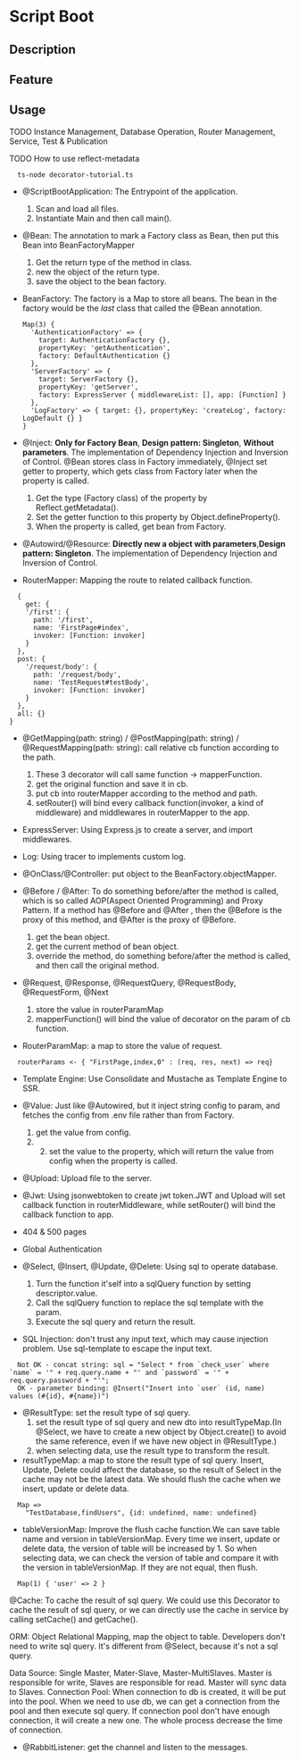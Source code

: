 # Script Boot

## Description

## Feature

## Usage


TODO
Instance Management, Database Operation, Router Management, Service, Test & Publication

TODO
How to use reflect-metadata
```
  ts-node decorator-tutorial.ts
```

- @ScriptBootApplication: The Entrypoint of the application.
  1. Scan and load all files.
  2. Instantiate Main and then call main().

- @Bean: The annotation to mark a Factory class as Bean, then put this Bean into BeanFactoryMapper
  1. Get the return type of the method in class.
  2. new the object of the return type.
  3. save the object to the bean factory.

- BeanFactory: The factory is a Map to store all beans. The bean in the factory would be the _last_ class that called the @Bean annotation.
  ```
  Map(3) {
    'AuthenticationFactory' => {
      target: AuthenticationFactory {},
      propertyKey: 'getAuthentication',
      factory: DefaultAuthentication {}
    },
    'ServerFactory' => {
      target: ServerFactory {},
      propertyKey: 'getServer',
      factory: ExpressServer { middlewareList: [], app: [Function] }
    },
    'LogFactory' => { target: {}, propertyKey: 'createLog', factory: LogDefault {} }
  }
  ```

- @Inject: **Only for Factory Bean**, **Design pattern: Singleton**, **Without parameters**. The implementation of Dependency Injection and Inversion of Control. @Bean stores class in Factory immediately, @Inject set getter to property, which gets class from Factory later when the property is called.
  1. Get the type (Factory class) of the property by Reflect.getMetadata().
  2. Set the getter function to this property by Object.defineProperty().
  3. When the property is called, get bean from Factory.
- @Autowird/@Resource: **Directly new a object with parameters**,**Design pattern: Singleton**. The implementation of Dependency Injection and Inversion of Control.

- RouterMapper: Mapping the route to related callback function.
```
  {
    get: {
    '/first': {
      path: '/first',
      name: 'FirstPage#index',
      invoker: [Function: invoker]
    }
  },
  post: {
    '/request/body': {
      path: '/request/body',
      name: 'TestRequest#testBody',
      invoker: [Function: invoker]
    }
  },
  all: {}
}
```

- @GetMapping(path: string) / @PostMapping(path: string) / @RequestMapping(path: string): call relative cb function according to the path.
  1. These 3 decorator will call same function -> mapperFunction.
  2. get the original function and save it in cb.
  3. put cb into routerMapper according to the method and path.
  4. setRouter() will bind every callback function(invoker, a kind of middleware) and middlewares in routerMapper to the app.

- ExpressServer: Using Express.js to create a server, and import middlewares.

- Log: Using tracer to implements custom log.

- @OnClass/@Controller: put object to the BeanFactory.objectMapper.

- @Before / @After: To do something before/after the method is called, which is so called AOP(Aspect Oriented Programming) and Proxy Pattern. If a method has @Before and @After , then the @Before is the proxy of this method, and @After is the proxy of @Before.
  1. get the bean object.
  2. get the current method of bean object.
  3. override the method, do something before/after the method is called, and then call the original method.

- @Request, @Response, @RequestQuery, @RequestBody, @RequestForm, @Next
  1. store the value in routerParamMap
  2. mapperFunction() will bind the value of decorator on the param of cb function.
- RouterParamMap: a map to store the value of request.
```
  routerParams <- { "FirstPage,index,0" : (req, res, next) => req}
```

- Template Engine: Use Consolidate and Mustache as Template Engine to SSR.

- @Value: Just like @Autowired, but it inject string config to param, and fetches the config from .env file rather than from Factory.
  1. get the value from config.
  2. 2. set the value to the property, which will return the value from config when the property is called.

- @Upload: Upload file to the server.

- @Jwt: Using jsonwebtoken to create jwt token.JWT and Upload will set callback function in routerMiddleware, while setRouter() will bind the callback function to app.

- 404 & 500 pages 

- Global Authentication

- @Select, @Insert, @Update, @Delete: Using sql to operate database.
  1. Turn the function it'self into a sqlQuery function by setting descriptor.value.
  2. Call the sqlQuery function to replace the sql template with the param.
  3. Execute the sql query and return the result.

- SQL Injection: don't trust any input text, which may cause injection problem. Use sql-template to escape the input text.
```
  Not OK - concat string: sql = "Select * from `check_user` where `name` = '" + req.query.name + "' and `password` = '" + req.query.password + "'";
  OK - parameter binding: @Insert("Insert into `user` (id, name) values (#{id}, #{name})")
```
- @ResultType: set the result type of sql query.
  1. set the result type of sql query and new dto into resultTypeMap.(In @Select, we have to create a new object by Object.create() to avoid the same reference, even if we have new object in @ResultType.)
  2. when selecting data, use the result type to transform the result.
- resultTypeMap: a map to store the result type of sql query.
Insert, Update, Delete could affect the database, so the result of Select in the cache may not be the latest data. We should flush the cache when we insert, update or delete data.
```
  Map => 
    "TestDatabase,findUsers", {id: undefined, name: undefined}
```
- tableVersionMap: Improve the flush cache function.We can save table name and version in tableVersionMap. Every time we insert, update or delete data, the version of table will be increased by 1. So when selecting data, we can check the version of table and compare it with the version in tableVersionMap. If they are not equal, then flush.
```
  Map(1) { 'user' => 2 }
```
@Cache: To cache the result of sql query. We could use this Decorator to cache the result of sql query, or we can directly use the cache in service by calling setCache() and getCache().

ORM: Object Relational Mapping, map the object to table. Developers don't need to write sql query. It's different from @Select, because it's not a sql query.

Data Source: Single Master, Mater-Slave, Master-MultiSlaves. Master is responsible for write, Slaves are responsible for read. Master will sync data to Slaves.
Connection Pool: When connection to db is created, it will be put into the pool. When we need to use db, we can get a connection from the pool and then execute sql query. If connection pool don't have enough connection, it will create a new one. The whole process decrease the time of connection.

- @RabbitListener: get the channel and listen to the messages.